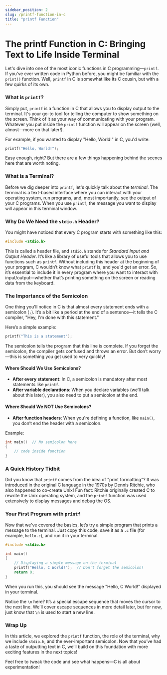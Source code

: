 ```yaml
---
sidebar_position: 2
slug: /printf-function-in-c
title: "printf Function"
---
```


# The printf Function in C: Bringing Text to Life Inside Terminal

Let's dive into one of the most iconic functions in C programming—`printf`. If you’ve ever written code in Python before, you might be familiar with the `print()` function. Well, `printf` in C is somewhat like its C cousin, but with a few quirks of its own.

### What is `printf`?

Simply put, `printf` is a function in C that allows you to display output to the terminal. It's your go-to tool for telling the computer to show something on the screen. Think of it as your way of communicating with your program. Whatever you put inside the `printf` function will appear on the screen (well, almost—more on that later!).

For example, if you wanted to display "Hello, World!" in C, you'd write:

```c
printf("Hello, World!");
```

Easy enough, right? But there are a few things happening behind the scenes here that are worth noting.

### What is a Terminal?

Before we dig deeper into `printf`, let's quickly talk about the _terminal_. The terminal is a text-based interface where you can interact with your operating system, run programs, and, most importantly, see the output of your C programs. When you use `printf`, the message you want to display will appear in this terminal window.

### Why Do We Need the `stdio.h` Header?

You might have noticed that every C program starts with something like this:

```c
#include <stdio.h>
```

This is called a header file, and `stdio.h` stands for _Standard Input and Output Header_. It’s like a library of useful tools that allows you to use functions such as `printf`. Without including this header at the beginning of your program, C wouldn’t know what `printf` is, and you'd get an error. So, it’s essential to include it in every program where you want to interact with input/output—whether that’s printing something on the screen or reading data from the keyboard.

### The Importance of the Semicolon

One thing you'll notice in C is that almost every statement ends with a semicolon (`;`). It’s a bit like a period at the end of a sentence—it tells the C compiler, "Hey, I'm done with this statement."

Here’s a simple example:

```c
printf("This is a statement");
```

The semicolon tells the program that this line is complete. If you forget the semicolon, the compiler gets confused and throws an error. But don’t worry—this is something you get used to very quickly!

#### Where Should We Use Semicolons?

- **After every statement**: In C, a semicolon is mandatory after most statements like `printf`.
- **After variable declarations**: When you declare variables (we’ll talk about this later), you also need to put a semicolon at the end.

#### Where Should We NOT Use Semicolons?

- **After function headers**: When you're defining a function, like `main()`, you don’t end the header with a semicolon.

Example:

```c
int main()  // No semicolon here
{
    // code inside function
}
```

### A Quick History Tidbit

Did you know that `printf` comes from the idea of "print formatting"? It was introduced in the original C language in the 1970s by Dennis Ritchie, who also happened to co-create Unix! Fun fact: Ritchie originally created C to rewrite the Unix operating system, and the `printf` function was used extensively to display messages and debug the OS.

### Your First Program with `printf`

Now that we've covered the basics, let’s try a simple program that prints a message to the terminal. Just copy this code, save it as a `.c` file (for example, `hello.c`), and run it in your terminal.

```c
#include <stdio.h>

int main()
{
    // Displaying a simple message on the terminal
    printf("Hello, C World!");  // Don't forget the semicolon!
    return 0;
}
```

When you run this, you should see the message "Hello, C World!" displayed in your terminal.

Notice the `\n` here? It’s a special escape sequence that moves the cursor to the next line. We'll cover escape sequences in more detail later, but for now, just know that `\n` is used to start a new line.

### Wrap Up

In this article, we explored the `printf` function, the role of the terminal, why we include `stdio.h`, and the ever-important semicolon. Now that you’ve had a taste of outputting text in C, we’ll build on this foundation with more exciting features in the next topics!

Feel free to tweak the code and see what happens—C is all about experimentation!
